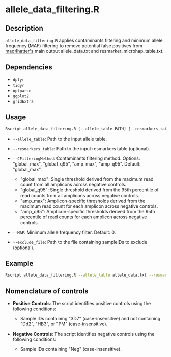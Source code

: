 # allele_data_filtering.R

## Description

`allele_data_filtering.R` applies contaminants filtering and minimum allele frequency (MAF) filtering to remove potential false positives from [mad4hatter's](https://github.com/EPPIcenter/mad4hatter) main output allele_data.txt and resmarker_microhap_table.txt.

## Dependencies

- `dplyr`
- `tidyr`
- `optparse`
- `ggplot2`
- `gridExtra`

## Usage

```bash
Rscript allele_data_filtering.R [--allele_table PATH] [--resmarkers_table PATH] [--CFilteringMethod METHOD] [--MAF VALUE] [--exclude_file PATH]
```

- `--allele_table`: Path to the input allele table.

- `--resmarkers_table`: Path to the input resmarkers table (optional).

- `--CFilteringMethod`: Contaminants filtering method. Options: "global_max", "global_q95", "amp_max", "amp_q95". Default: "global_max".

  - "global_max": Single threshold derived from the maximum read count from all amplicons across negative controls.
  - "global_q95": Single threshold derived from the 95th percentile of read counts from all amplicons across negative controls.
  - "amp_max": Amplicon-specific thresholds derived from the maximum read count for each amplicon across negative controls.
  - "amp_q95": Amplicon-specific thresholds derived from the 95th percentile of read counts for each amplicon across negative controls.

- `--MAF`: Minimum allele frequency filter. Default: 0.

- `--exclude_file`: Path to the file containing sampleIDs to exclude (optional).

## Example

```bash
Rscript allele_data_filtering.R --allele_table allele_data.txt --resmarkers_table resmarker_microhap_table.txt --CFilteringMethod global_max --MAF 0.01 --exclude_file samples_to_exclude.txt
```

## Nomenclature of controls

- **Positive Controls**: The script identifies positive controls using the following conditions:
  - Sample IDs containing "3D7" (case-insensitive) and not containing "Dd2", "HB3", or "PM" (case-insensitive).

- **Negative Controls**: The script identifies negative controls using the following conditions:
  - Sample IDs containing "Neg" (case-insensitive).
